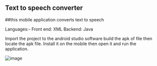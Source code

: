 ## Text to speech converter

##this mobile application converts text to speech

Languages:-
Front end: XML
Backend: Java

Import the project to the android studio software build the apk of file then locate the apk file. Install it on the mobile then open it and run the application.

![image](https://user-images.githubusercontent.com/83746859/167851377-29730940-86e6-42ad-b313-f58c76c048aa.png)
